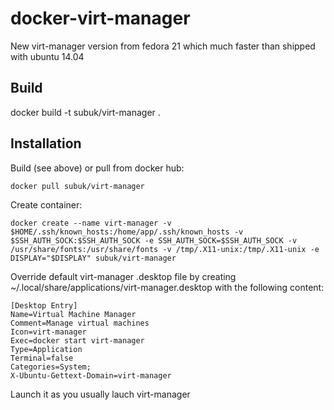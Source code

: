 # docker-virt-manager

New virt-manager version from fedora 21 which much faster than shipped with ubuntu 14.04


## Build

docker build -t subuk/virt-manager .


## Installation

Build (see above) or pull from docker hub:

    docker pull subuk/virt-manager


Create container:
    
    docker create --name virt-manager -v $HOME/.ssh/known_hosts:/home/app/.ssh/known_hosts -v $SSH_AUTH_SOCK:$SSH_AUTH_SOCK -e SSH_AUTH_SOCK=$SSH_AUTH_SOCK -v /usr/share/fonts:/usr/share/fonts -v /tmp/.X11-unix:/tmp/.X11-unix -e DISPLAY="$DISPLAY" subuk/virt-manager

Override default virt-manager .desktop file by creating ~/.local/share/applications/virt-manager.desktop with the following content:

    [Desktop Entry]
    Name=Virtual Machine Manager
    Comment=Manage virtual machines
    Icon=virt-manager
    Exec=docker start virt-manager
    Type=Application
    Terminal=false
    Categories=System;
    X-Ubuntu-Gettext-Domain=virt-manager

Launch it as you usually lauch virt-manager
